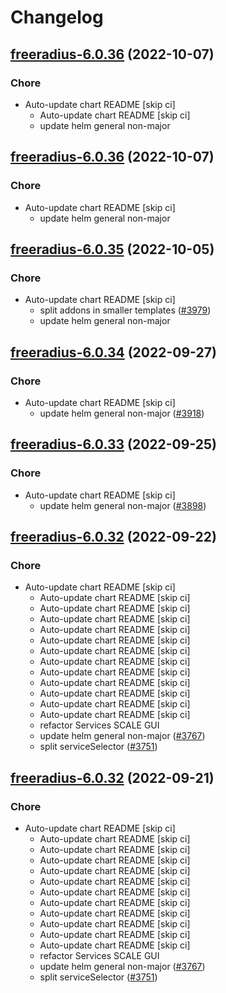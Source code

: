 # Changelog



## [freeradius-6.0.36](https://github.com/truecharts/charts/compare/freeradius-6.0.35...freeradius-6.0.36) (2022-10-07)

### Chore

- Auto-update chart README [skip ci]
  - Auto-update chart README [skip ci]
  - update helm general non-major




## [freeradius-6.0.36](https://github.com/truecharts/charts/compare/freeradius-6.0.35...freeradius-6.0.36) (2022-10-07)

### Chore

- Auto-update chart README [skip ci]
  - update helm general non-major




## [freeradius-6.0.35](https://github.com/truecharts/charts/compare/freeradius-6.0.34...freeradius-6.0.35) (2022-10-05)

### Chore

- Auto-update chart README [skip ci]
  - split addons in smaller templates ([#3979](https://github.com/truecharts/charts/issues/3979))
  - update helm general non-major




## [freeradius-6.0.34](https://github.com/truecharts/charts/compare/freeradius-6.0.33...freeradius-6.0.34) (2022-09-27)

### Chore

- Auto-update chart README [skip ci]
  - update helm general non-major ([#3918](https://github.com/truecharts/charts/issues/3918))




## [freeradius-6.0.33](https://github.com/truecharts/charts/compare/freeradius-6.0.32...freeradius-6.0.33) (2022-09-25)

### Chore

- Auto-update chart README [skip ci]
  - update helm general non-major ([#3898](https://github.com/truecharts/charts/issues/3898))




## [freeradius-6.0.32](https://github.com/truecharts/charts/compare/freeradius-6.0.31...freeradius-6.0.32) (2022-09-22)

### Chore

- Auto-update chart README [skip ci]
  - Auto-update chart README [skip ci]
  - Auto-update chart README [skip ci]
  - Auto-update chart README [skip ci]
  - Auto-update chart README [skip ci]
  - Auto-update chart README [skip ci]
  - Auto-update chart README [skip ci]
  - Auto-update chart README [skip ci]
  - Auto-update chart README [skip ci]
  - Auto-update chart README [skip ci]
  - Auto-update chart README [skip ci]
  - Auto-update chart README [skip ci]
  - Auto-update chart README [skip ci]
  - refactor Services SCALE GUI
  - update helm general non-major ([#3767](https://github.com/truecharts/charts/issues/3767))
  - split serviceSelector ([#3751](https://github.com/truecharts/charts/issues/3751))




## [freeradius-6.0.32](https://github.com/truecharts/charts/compare/freeradius-6.0.31...freeradius-6.0.32) (2022-09-21)

### Chore

- Auto-update chart README [skip ci]
  - Auto-update chart README [skip ci]
  - Auto-update chart README [skip ci]
  - Auto-update chart README [skip ci]
  - Auto-update chart README [skip ci]
  - Auto-update chart README [skip ci]
  - Auto-update chart README [skip ci]
  - Auto-update chart README [skip ci]
  - Auto-update chart README [skip ci]
  - Auto-update chart README [skip ci]
  - Auto-update chart README [skip ci]
  - Auto-update chart README [skip ci]
  - refactor Services SCALE GUI
  - update helm general non-major ([#3767](https://github.com/truecharts/charts/issues/3767))
  - split serviceSelector ([#3751](https://github.com/truecharts/charts/issues/3751))

